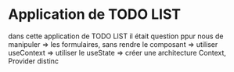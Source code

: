# Application de TODO LIST

dans cette application de TODO LIST il était question ppur nous de manipuler
=> les formulaires, sans rendre le composant
=> utiliser useContext
=> utiliser le useState
=> créer une architecture Context, Provider distinc
